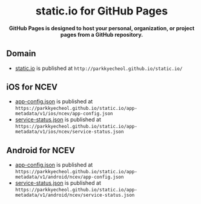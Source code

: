 <h1 align="center">static.io for GitHub Pages</h1>
<H4 align="center">
GitHub Pages is designed to host your personal, organization, or project pages from a GitHub repository.
</H4>

## Domain
- [static.io](http://parkkyecheol.github.io/static.io/)  is published at `http://parkkyecheol.github.io/static.io/`

## iOS for NCEV
- [app-config.json](https://parkkyecheol.github.io/static.io/app-metadata/v1/ios/ncev/app-config.json) is published at `https://parkkyecheol.github.io/static.io/app-metadata/v1/ios/ncev/app-config.json`
- [service-status.json](https://parkkyecheol.github.io/static.io/app-metadata/v1/ios/ncev/service-status.json) is published at `https://parkkyecheol.github.io/static.io/app-metadata/v1/ios/ncev/service-status.json`
 
 ## Android for NCEV
 - [app-config.json](https://parkkyecheol.github.io/static.io/app-metadata/v1/android/ncev/app-config.json) is published at `https://parkkyecheol.github.io/static.io/app-metadata/v1/android/ncev/app-config.json`
 - [service-status.json](https://parkkyecheol.github.io/static.io/app-metadata/v1/android/ncev/service-status.json) is published at `https://parkkyecheol.github.io/static.io/app-metadata/v1/android/ncev/service-status.json`
 
